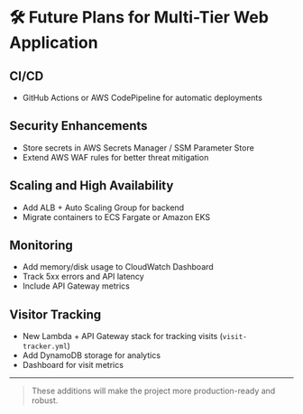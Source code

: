 # 🛠️ Future Plans for Multi-Tier Web Application

## CI/CD
- GitHub Actions or AWS CodePipeline for automatic deployments

## Security Enhancements
- Store secrets in AWS Secrets Manager / SSM Parameter Store
- Extend AWS WAF rules for better threat mitigation

## Scaling and High Availability
- Add ALB + Auto Scaling Group for backend
- Migrate containers to ECS Fargate or Amazon EKS

## Monitoring
- Add memory/disk usage to CloudWatch Dashboard
- Track 5xx errors and API latency
- Include API Gateway metrics

## Visitor Tracking
- New Lambda + API Gateway stack for tracking visits (`visit-tracker.yml`)
- Add DynamoDB storage for analytics
- Dashboard for visit metrics

---

> These additions will make the project more production-ready and robust.